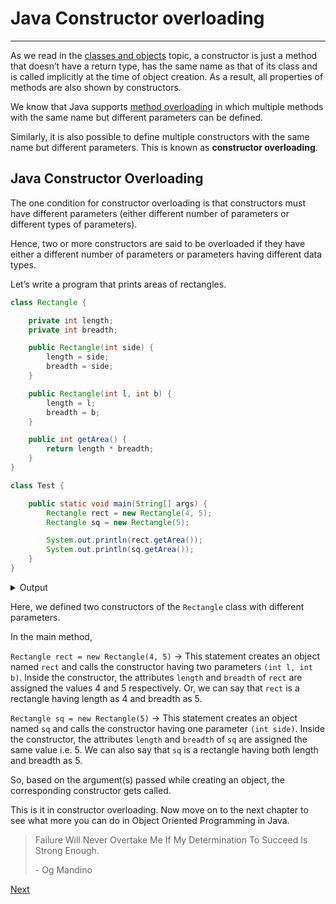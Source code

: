 # Java Constructor overloading
***
As we read in the [classes and objects](https://web.archive.org/web/20220811201850/https://www.codesdope.com/course/java-classes-and-objects/) topic, a constructor is just a method that doesn’t have a return type, has the same name as that of its class and is called implicitly at the time of object creation. As a result, all properties of methods are also shown by constructors.

We know that Java supports [method overloading](https://web.archive.org/web/20220811201850/https://stage.codesdope.com/course/java-method-overloading/) in which multiple methods with the same name but different parameters can be defined.

Similarly, it is also possible to define multiple constructors with the same name but different parameters. This is known as **constructor overloading**.

## Java Constructor Overloading
The one condition for constructor overloading is that constructors must have different parameters (either different number of parameters or different types of parameters).

Hence, two or more constructors are said to be overloaded if they have either a different number of parameters or parameters having different data types.

Let’s write a program that prints areas of rectangles.

```java
class Rectangle {

    private int length;
    private int breadth;

    public Rectangle(int side) {
        length = side;
        breadth = side;
    }

    public Rectangle(int l, int b) {
        length = l;
        breadth = b;
    }

    public int getArea() {
        return length * breadth;
    }
}

class Test {

    public static void main(String[] args) {
        Rectangle rect = new Rectangle(4, 5);
        Rectangle sq = new Rectangle(5);

        System.out.println(rect.getArea());
        System.out.println(sq.getArea());
    }
}
```

<div class="collapse">
    <details>
        <summary>Output</summary>
        <pre class="output">20
25</pre>
    </details>
</div>

Here, we defined two constructors of the `Rectangle` class with different parameters.

In the main method,

`Rectangle rect = new Rectangle(4, 5)` → This statement creates an object named `rect` and calls the constructor having two parameters `(int l, int b)`. Inside the constructor, the attributes `length` and `breadth` of `rect` are assigned the values 4 and 5 respectively. Or, we can say that `rect` is a rectangle having length as 4 and breadth as 5.

`Rectangle sq = new Rectangle(5)` → This statement creates an object named `sq` and calls the constructor having one parameter `(int side)`. Inside the constructor, the attributes `length` and `breadth` of `sq` are assigned the same value i.e. 5. We can also say that `sq` is a rectangle having both length and breadth as 5.

So, based on the argument(s) passed while creating an object, the corresponding constructor gets called.

This is it in constructor overloading. Now move on to the next chapter to see what more you can do in Object Oriented Programming in Java.

> Failure Will Never Overtake Me If My Determination To Succeed Is Strong Enough.
> 
> \- Og Mandino


<a href="21-java-access-modifiers.md" class="next">Next</a>
